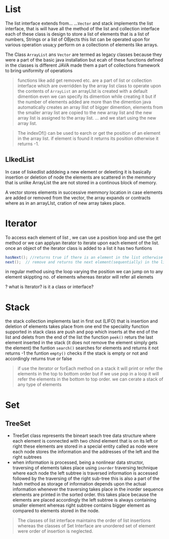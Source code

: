 # List

The list interface extends from...
...`Vector` and stack implements the list interface, that is will have all the method of the list and collection interface each of these class is design to store a list of elements that is a list of numbers, Strings or a list of OBjects this list can be operated upon for various operation usua;y perform on a collectionn of elements like arrays.

The Class `ArrayList` ans `Vector` are termed as legacy classes because they were a part of the basic java installation but ecah of these functions defined in the classes is different JAVA made them a part of collections framework to bring uniformity of operations

> functions like add get removed etc. are a part of list or collection interface which are overridden by the array list class to operate upon the contents of `ArrayList`
> an arrayLIst is created with a default dimention even we can specify its dimention while creating it but if the number of elements added are more than the dimention java automatically creates an array llist of bigger dimention, elements from the smaller array list are copied to the new array list and the new array list is assigned to the array list. ... and we start using the new array list.

> The indexOf() can be used to earch or get the position of an element in the array list. if element is found it returns its position otherwise it returns -1.

## LIkedList

In case of liskedlist adddeing a new element or deleeting it is basically insertion or deletion of node the elements are scattered in the memmory that is unlike ArrayList the are not stored in a continous block of memory.

A vector stores elements in successive memmory location in case elements are added or removed from the vector, the array expands or contracts where as in an arrayLIst, cration of new array takes place.

# Iterator

To access each element of list , we can use a position loop and use the get method or we can applyan iterator to iterate upon each element of the list. once an object of the iterator class is added to a list it has two funtions

```java
hasNext(); //returns true if there is an element in the list otherwise false
next();  // remove and returns the next element(sequentially) in the list 
```
in regular method using the loop varying the position we can jump on to any element skippting no. of elements whereas iterator will refer all elemets

? what is Iterator? is it a class or interface? 

# Stack
the stack collection implements last in first out (LIFO) that is insertion and deletion of elements takes place from one end the speciality function supported in stack class are push and pop which inserts at the end of the list and delets from the end of the list 
the function `peek()` returs the last element inserted in the stack (it does not remove the element simply gets the element) 
the funtion `search()` searches for elements and returns it not returns -1
the funtion `empty()` checks if the stack is empty or not and accordingly returns true or false

>if use the iterator or forEach method on a stack it will print or refer the elements in the top to bottom order but if we use pop in a loop it will refer the elements in the bottom to top order. we can cerate a stack of any type of elements 

# Set
## TreeSet
- TreeSet class represents the bineart seach tree data structure where each element is connected with two chind element that is on  its left or right these elements are stored in a special entity called as node were each node stores the information and the addresses of the left and the right subtrees
- when information is processed, being a nonlinear data structor, traversing of elements takes place using `inorder` traversing technique where each node the left subtree is traversed information is accessed followed by the traversing of the right sub-tree this is also a part of the hash method as storage of information depends upon the actual information whenever the traversing takes place in the inorder sequence elements are printed in the sorted order. this takes place because the elements are placed accordingly the left subtree is always containing smaller element whereas right subtree contains bigger element as compared to elements stored in the node.

> The classes of list interface maintains the order of list insertions whereas the classes of Set Interface are unordered set of element were order of insertion is neglected.
